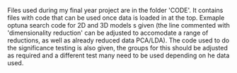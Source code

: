 Files used during my final year project are in the folder 'CODE'. It contains files with code that can be used once data is loaded in at the top. 
Exmaple optuna search code for 2D and 3D models s given (the line commented with 'dimensionality reduction' can be adjusted to accomodate a range of reductions, 
as well as already reduced data PCA/LDA). The code used to do the significance testing is also given, the groups for this should be adjusted as required and a 
different test many need to be used depending on he data used.
